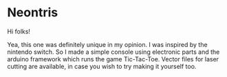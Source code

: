 # Neontris


Hi folks!

Yea, this one was definitely unique in my opinion. I was inspired by the nintendo switch. So I made a simple console using electronic parts and the arduino framework which 
runs the game Tic-Tac-Toe. Vector files for laser cutting are available, in case you wish to try making it yourself too.
